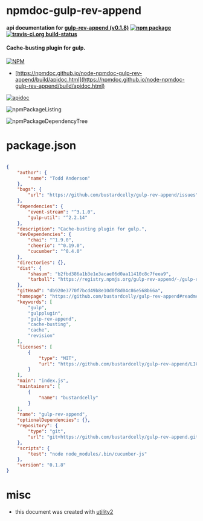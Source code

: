 # npmdoc-gulp-rev-append

#### api documentation for  [gulp-rev-append (v0.1.8)](https://github.com/bustardcelly/gulp-rev-append#readme)  [![npm package](https://img.shields.io/npm/v/npmdoc-gulp-rev-append.svg?style=flat-square)](https://www.npmjs.org/package/npmdoc-gulp-rev-append) [![travis-ci.org build-status](https://api.travis-ci.org/npmdoc/node-npmdoc-gulp-rev-append.svg)](https://travis-ci.org/npmdoc/node-npmdoc-gulp-rev-append)

#### Cache-busting plugin for gulp.

[![NPM](https://nodei.co/npm/gulp-rev-append.png?downloads=true&downloadRank=true&stars=true)](https://www.npmjs.com/package/gulp-rev-append)

- [https://npmdoc.github.io/node-npmdoc-gulp-rev-append/build/apidoc.html](https://npmdoc.github.io/node-npmdoc-gulp-rev-append/build/apidoc.html)

[![apidoc](https://npmdoc.github.io/node-npmdoc-gulp-rev-append/build/screenCapture.buildCi.browser.%252Ftmp%252Fbuild%252Fapidoc.html.png)](https://npmdoc.github.io/node-npmdoc-gulp-rev-append/build/apidoc.html)

![npmPackageListing](https://npmdoc.github.io/node-npmdoc-gulp-rev-append/build/screenCapture.npmPackageListing.svg)

![npmPackageDependencyTree](https://npmdoc.github.io/node-npmdoc-gulp-rev-append/build/screenCapture.npmPackageDependencyTree.svg)



# package.json

```json

{
    "author": {
        "name": "Todd Anderson"
    },
    "bugs": {
        "url": "https://github.com/bustardcelly/gulp-rev-append/issues"
    },
    "dependencies": {
        "event-stream": "^3.1.0",
        "gulp-util": "^2.2.14"
    },
    "description": "Cache-busting plugin for gulp.",
    "devDependencies": {
        "chai": "^1.9.0",
        "cheerio": "^0.19.0",
        "cucumber": "^0.4.0"
    },
    "directories": {},
    "dist": {
        "shasum": "b2fbd386a1b3e1e3acae06d0aa11410c8c7feea9",
        "tarball": "https://registry.npmjs.org/gulp-rev-append/-/gulp-rev-append-0.1.8.tgz"
    },
    "gitHead": "db920e3770f7bcd49b8e10d0f8d04c86e568b66a",
    "homepage": "https://github.com/bustardcelly/gulp-rev-append#readme",
    "keywords": [
        "gulp",
        "gulpplugin",
        "gulp-rev-append",
        "cache-busting",
        "cache",
        "revision"
    ],
    "licenses": [
        {
            "type": "MIT",
            "url": "https://github.com/bustardcelly/gulp-rev-append/LICENSE-MIT"
        }
    ],
    "main": "index.js",
    "maintainers": [
        {
            "name": "bustardcelly"
        }
    ],
    "name": "gulp-rev-append",
    "optionalDependencies": {},
    "repository": {
        "type": "git",
        "url": "git+https://github.com/bustardcelly/gulp-rev-append.git"
    },
    "scripts": {
        "test": "node node_modules/.bin/cucumber-js"
    },
    "version": "0.1.8"
}
```



# misc
- this document was created with [utility2](https://github.com/kaizhu256/node-utility2)
